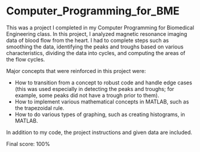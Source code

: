 # Computer_Programming_for_BME

This was a project I completed in my Computer Programming for Biomedical Engineering class. In this project, I analyzed magnetic resonance imaging data of blood flow from the heart. I had to complete steps such as smoothing the data, identifying the peaks and troughs based on various characteristics, dividing the data into cycles, and computing the areas of the flow cycles.

Major concepts that were reinforced in this project were:
- How to transition from a concept to robust code and handle edge cases (this was used especially in detecting the peaks and troughs; for example, some peaks did not have a trough prior to them).
- How to implement various mathematical concepts in MATLAB, such as the trapezoidal rule.
- How to do various types of graphing, such as creating histograms, in MATLAB.

In addition to my code, the project instructions and given data are included.

Final score: 100%
